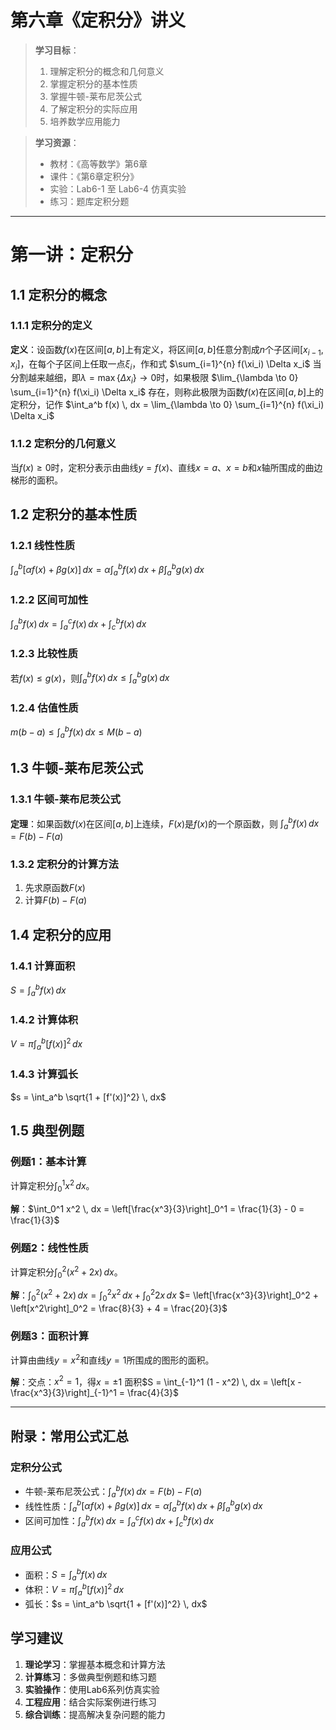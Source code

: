 # 第六章《定积分》讲义

> **学习目标**：
> 1. 理解定积分的概念和几何意义
> 2. 掌握定积分的基本性质
> 3. 掌握牛顿-莱布尼茨公式
> 4. 了解定积分的实际应用
> 5. 培养数学应用能力

> **学习资源**：
> - 教材：《高等数学》第6章
> - 课件：《第6章定积分》
> - 实验：Lab6-1 至 Lab6-4 仿真实验
> - 练习：题库定积分题

---

<div style="page-break-after: always;"></div>

# 第一讲：定积分

## 1.1 定积分的概念

### 1.1.1 定积分的定义
**定义**：设函数$f(x)$在区间$[a,b]$上有定义，将区间$[a,b]$任意分割成$n$个子区间$[x_{i-1}, x_i]$，在每个子区间上任取一点$\xi_i$，作和式
$\sum_{i=1}^{n} f(\xi_i) \Delta x_i$
当分割越来越细，即$\lambda = \max\{\Delta x_i\} \to 0$时，如果极限
$\lim_{\lambda \to 0} \sum_{i=1}^{n} f(\xi_i) \Delta x_i$
存在，则称此极限为函数$f(x)$在区间$[a,b]$上的定积分，记作
$\int_a^b f(x) \, dx = \lim_{\lambda \to 0} \sum_{i=1}^{n} f(\xi_i) \Delta x_i$

### 1.1.2 定积分的几何意义
当$f(x) \geq 0$时，定积分表示由曲线$y = f(x)$、直线$x = a$、$x = b$和$x$轴所围成的曲边梯形的面积。

## 1.2 定积分的基本性质

### 1.2.1 线性性质
$\int_a^b [\alpha f(x) + \beta g(x)] \, dx = \alpha \int_a^b f(x) \, dx + \beta \int_a^b g(x) \, dx$

### 1.2.2 区间可加性
$\int_a^b f(x) \, dx = \int_a^c f(x) \, dx + \int_c^b f(x) \, dx$

### 1.2.3 比较性质
若$f(x) \leq g(x)$，则$\int_a^b f(x) \, dx \leq \int_a^b g(x) \, dx$

### 1.2.4 估值性质
$m(b-a) \leq \int_a^b f(x) \, dx \leq M(b-a)$

## 1.3 牛顿-莱布尼茨公式

### 1.3.1 牛顿-莱布尼茨公式
**定理**：如果函数$f(x)$在区间$[a,b]$上连续，$F(x)$是$f(x)$的一个原函数，则
$\int_a^b f(x) \, dx = F(b) - F(a)$

### 1.3.2 定积分的计算方法
1. 先求原函数$F(x)$
2. 计算$F(b) - F(a)$

## 1.4 定积分的应用

### 1.4.1 计算面积
$S = \int_a^b f(x) \, dx$

### 1.4.2 计算体积
$V = \pi \int_a^b [f(x)]^2 \, dx$

### 1.4.3 计算弧长
$s = \int_a^b \sqrt{1 + [f'(x)]^2} \, dx$

## 1.5 典型例题

### 例题1：基本计算
计算定积分$\int_0^1 x^2 \, dx$。

**解**：$\int_0^1 x^2 \, dx = \left[\frac{x^3}{3}\right]_0^1 = \frac{1}{3} - 0 = \frac{1}{3}$

### 例题2：线性性质
计算定积分$\int_0^2 (x^2 + 2x) \, dx$。

**解**：$\int_0^2 (x^2 + 2x) \, dx = \int_0^2 x^2 \, dx + \int_0^2 2x \, dx$
$= \left[\frac{x^3}{3}\right]_0^2 + \left[x^2\right]_0^2 = \frac{8}{3} + 4 = \frac{20}{3}$

### 例题3：面积计算
计算由曲线$y = x^2$和直线$y = 1$所围成的图形的面积。

**解**：交点：$x^2 = 1$，得$x = \pm 1$
面积$S = \int_{-1}^1 (1 - x^2) \, dx = \left[x - \frac{x^3}{3}\right]_{-1}^1 = \frac{4}{3}$

---

<div style="page-break-after: always;"></div>

## 附录：常用公式汇总

### 定积分公式
- 牛顿-莱布尼茨公式：$\int_a^b f(x) \, dx = F(b) - F(a)$
- 线性性质：$\int_a^b [\alpha f(x) + \beta g(x)] \, dx = \alpha \int_a^b f(x) \, dx + \beta \int_a^b g(x) \, dx$
- 区间可加性：$\int_a^b f(x) \, dx = \int_a^c f(x) \, dx + \int_c^b f(x) \, dx$

### 应用公式
- 面积：$S = \int_a^b f(x) \, dx$
- 体积：$V = \pi \int_a^b [f(x)]^2 \, dx$
- 弧长：$s = \int_a^b \sqrt{1 + [f'(x)]^2} \, dx$

## 学习建议

1. **理论学习**：掌握基本概念和计算方法
2. **计算练习**：多做典型例题和练习题
3. **实验操作**：使用Lab6系列仿真实验
4. **工程应用**：结合实际案例进行练习
5. **综合训练**：提高解决复杂问题的能力
